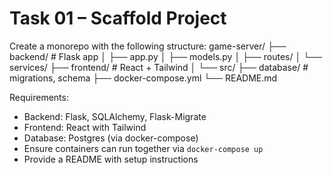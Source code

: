 # Task 01 – Scaffold Project

Create a monorepo with the following structure:
game-server/
├── backend/ # Flask app
│ ├── app.py
│ ├── models.py
│ ├── routes/
│ └── services/
├── frontend/ # React + Tailwind
│ └── src/
├── database/ # migrations, schema
├── docker-compose.yml
└── README.md

Requirements:
- Backend: Flask, SQLAlchemy, Flask-Migrate
- Frontend: React with Tailwind
- Database: Postgres (via docker-compose)
- Ensure containers can run together via `docker-compose up`
- Provide a README with setup instructions